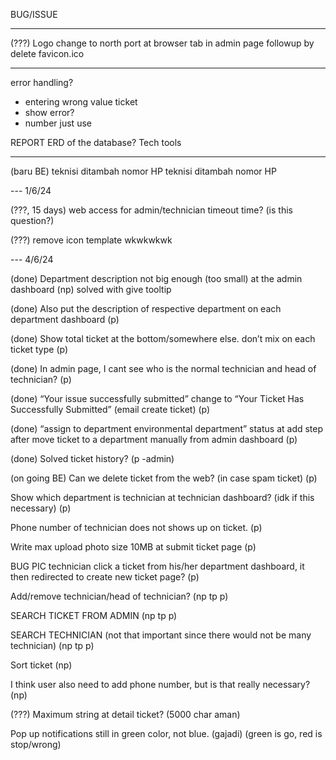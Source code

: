 BUG/ISSUE

---

(???) Logo change to north port at browser tab in admin page
followup by delete favicon.ico

---

error handling?

- entering wrong value ticket
- show error?
- number just use

REPORT
ERD of the database?
Tech tools

---

(baru BE) teknisi ditambah nomor HP
teknisi ditambah nomor HP

--- 1/6/24

(???, 15 days) web access for admin/technician timeout time? (is this question?)

(???) remove icon template wkwkwkwk

--- 4/6/24

(done) Department description not big enough (too small) at the admin dashboard (np)
solved with give tooltip

(done) Also put the description of respective department on each department dashboard (p)

(done) Show total ticket at the bottom/somewhere else. don’t mix on each ticket type (p)

(done) In admin page, I cant see who is the normal technician and head of technician? (p)

(done) “Your issue successfully submitted” change to “Your Ticket Has Successfully Submitted” (email create ticket) (p)

(done) “assign to department environmental department” status at add step after move ticket to a department manually from admin dashboard (p)

(done) Solved ticket history? (p -admin)

(on going BE) Can we delete ticket from the web? (in case spam ticket) (p)

Show which department is technician at technician dashboard? (idk if this necessary) (p)

Phone number of technician does not shows up on ticket. (p)

Write max upload photo size 10MB at submit ticket page (p)

BUG PIC technician click a ticket from his/her department dashboard,  it then redirected to create new ticket page? (p)

Add/remove technician/head of technician? (np tp p)

SEARCH TICKET FROM ADMIN (np tp p)

SEARCH TECHNICIAN (not that important since there would not be many technician) (np tp p)

Sort ticket (np)

I think user also need to add phone number, but is that really necessary? (np)

(???) Maximum string at detail ticket? (5000 char aman)

Pop up notifications still in green color, not blue. (gajadi) (green is go, red is stop/wrong)
